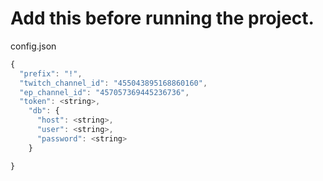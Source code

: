 # Add this before running the project.

config.json

```javascript
{
  "prefix": "!",
  "twitch_channel_id": "455043895168860160",
  "ep_channel_id": "457057369445236736",
  "token": <string>,
    "db": {
      "host": <string>,
      "user": <string>,
      "password": <string>
    }

}
```
